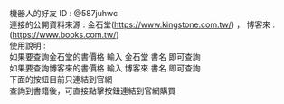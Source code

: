 機器⼈的好友 ID : @587juhwc  
連接的公開資料來源 : 金石堂(https://www.kingstone.com.tw/) ， 博客來 : (https://www.books.com.tw/)  
使⽤說明 :  
          如果要查詢金石堂的書價格 輸入 金石堂 書名 即可查詢  
          如果要查詢博客來的書價格 輸入 博客來 書名 即可查詢  
          下面的按鈕目前只連結到官網  
          查詢到書籍後，可直接點擊按鈕連結到官網購買  